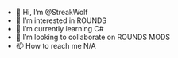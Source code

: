 - 👋 Hi, I’m @StreakWolf
- 👀 I’m interested in ROUNDS
- 🌱 I’m currently learning C#
- 💞️ I’m looking to collaborate on ROUNDS MODS
- 📫 How to reach me N/A

<!---
StreakWolf/StreakWolf is a ✨ special ✨ repository because its `README.md` (this file) appears on your GitHub profile.
You can click the Preview link to take a look at your changes.
--->
